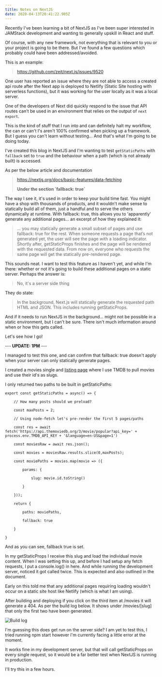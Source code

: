 ```yaml
---
title: Notes on NextJS
date: 2020-04-13T20:41:22.905Z
---
```

Recently I've been learning a bit of NextJS as I've been super interested in JAMStack development and wanting to generally upskill in React and stuff. 

Of course, with any new framework, not everything that is relevant to you or your project is going to be there. But I've found a few questions which probably could have been addressed/avoided. 

This is an example: 

> [https://github.com/zeit/next.js/issues/9520 ](https://github.com/zeit/next.js/issues/9520)

One user has reported an issue where they are not able to access a created api route after the Next app is deployed to Netlify (Static Site hosting with serverless functions), but  it was working for the user locally as it was a local server.

One of the developers of Next did quickly respond to the issue that API routes can't be used in an environment that relies on the output of `next export`. 

This is the kind of stuff that I run into and can definitely halt my workflow, the can or can't I's aren't 100% confirmed when picking up a framework. But I guess you can't learn without testing... And that's what I'm going to be doing today. 

I've created this blog in NextJS and I'm wanting to test `getStaticPaths` with `fallback`  set to `true` and the behaviour when a path (which is not already built) is accessed. 

As per the below article and documentation

> https://nextjs.org/docs/basic-features/data-fetching 
>
> **Under the section \`fallback: true\`**

The way I see it, it's used in order to keep your build time fast. You might have a shop with thousands of products, and it wouldn't make sense to statically build all of them, just a handful and to serve the others  dynamically at runtime. With fallback: true, this allows you to 'apparently' generate any additional pages... an excerpt of how they explained it:

> ... you may statically generate a small subset of pages and use fallback: true for the rest. When someone requests a page that’s not generated yet, the user will see the page with a loading indicator. Shortly after, getStaticProps finishes and the page will be rendered with the requested data. From now on, everyone who requests the same page will get the statically pre-rendered page.

This sounds neat. I want to test this feature as I haven't yet, and while I'm there: whether or not it's going to build these additional pages on a static server. Perhaps the answer is:

> No, it's a server side thing

They do state:

> In the background, Next.js will statically generate the requested path HTML and JSON. This includes running getStaticProps.

And if it needs to run NextJS in the background... might not be possible in a static environment, but I can't be sure. There isn't much information around when or how this gets called. 

Let's see how I go!

\--- **UPDATE: 1PM** ---

I managed to test this one, and can confirm that fallback: true doesn't apply when your server can only statically generate pages. 

I created a movies single and [listing page](/movies) where I use TMDB to pull movies and use their id's as slugs. 

I only returned two paths to be built in getStaticPaths:

```
export const getStaticPaths = async() => {
```

```
    // How many posts should we preload?
```

```
    const maxPosts = 2;
```

```
    // Using node-fetch let's pre-render the first 5 pages/paths
```

```
    const res = await fetch('https://api.themoviedb.org/3/movie/popular?api_key=' + process.env.TMDB_API_KEY + '&language=en-US&page=1')
```

```
    const moviesRaw = await res.json();
```

```
    const movies = moviesRaw.results.slice(0,maxPosts);
```

```
    const moviePaths = movies.map(movie => ({
```

```
        params: {
```

```
            slug: movie.id.toString()
```

```
        }
```

```
    }));
```

```
    return {
```

```
        paths: moviePaths,
```

```
        fallback: true
```

```
    }
```

```
}
```

And as you can see, fallback true is set. 

In my getStaticProps I receive this slug and load the individual movie content. When I was setting this up, and before I had setup any fetch requests, I put a console.log() in here. And while running the development server, noticed it got called twice. This is expected and also outlined in the document. 

Early on this told me that any additional pages requiring loading wouldn't occur on a static site host like Netlify (which is what I am using). 

After building and deploying if you click on the third item at /movies it will generate a 404. As per the build log below. It shows under /movies/\[slug] that only the first two have been generated.

![Build log](/uploads/build-log.png)

I'm guessing this does get run on the server side? I am yet to test this, I tried running npm start however I'm currently facing a little error at the moment.

It works fine in my development server, but that will call getStaticProps on every single request, so it would be a far better test when NextJS is running in production. 

I'll try this in a few hours.
